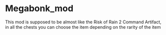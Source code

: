 # Megabonk_mod
This mod is supposed to be almost like the Risk of Rain 2 Command Artifact, in all the chests you can choose the item depending on the rarity of the item

